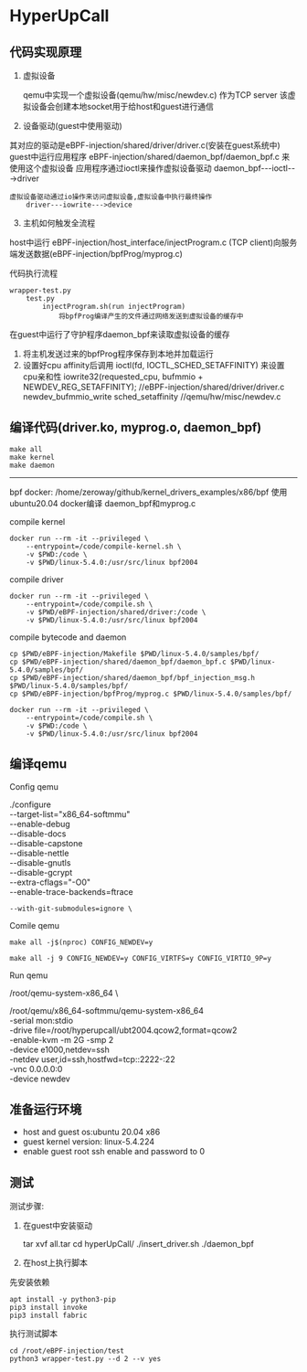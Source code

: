 # HyperUpCall

## 代码实现原理

1. 虚拟设备

	qemu中实现一个虚拟设备(qemu/hw/misc/newdev.c) 作为TCP server
		该虚拟设备会创建本地socket用于给host和guest进行通信

2. 设备驱动(guest中使用驱动)

其对应的驱动是eBPF-injection/shared/driver/driver.c(安装在guest系统中)
guest中运行应用程序 eBPF-injection/shared/daemon_bpf/daemon_bpf.c 来使用这个虚拟设备
	应用程序通过ioctl来操作虚拟设备驱动
		daemon_bpf---ioctl--->driver

	虚拟设备驱动通过io操作来访问虚拟设备,虚拟设备中执行最终操作
		driver---iowrite--->device

3. 主机如何触发全流程

host中运行 eBPF-injection/host_interface/injectProgram.c (TCP client)向服务端发送数据(eBPF-injection/bpfProg/myprog.c)

代码执行流程

	wrapper-test.py
		test.py
			injectProgram.sh(run injectProgram)
				将bpfProg编译产生的文件通过网络发送到虚拟设备的缓存中

在guest中运行了守护程序daemon_bpf来读取虚拟设备的缓存
1. 将主机发送过来的bpfProg程序保存到本地并加载运行
2. 设置好cpu affinity后调用 ioctl(fd, IOCTL_SCHED_SETAFFINITY) 来设置cpu亲和性
		iowrite32(requested_cpu, bufmmio + NEWDEV_REG_SETAFFINITY); //eBPF-injection/shared/driver/driver.c
			newdev_bufmmio_write
				sched_setaffinity //qemu/hw/misc/newdev.c

## 编译代码(driver.ko, myprog.o, daemon_bpf)

	make all
	make kernel
	make daemon

------

bpf docker: /home/zeroway/github/kernel_drivers_examples/x86/bpf
使用ubuntu20.04 docker编译 daemon_bpf和myprog.c

compile kernel

	docker run --rm -it --privileged \
		--entrypoint=/code/compile-kernel.sh \
		-v $PWD:/code \
		-v $PWD/linux-5.4.0:/usr/src/linux bpf2004

compile driver

	docker run --rm -it --privileged \
		--entrypoint=/code/compile.sh \
		-v $PWD/eBPF-injection/shared/driver:/code \
		-v $PWD/linux-5.4.0:/usr/src/linux bpf2004

compile bytecode and daemon

	cp $PWD/eBPF-injection/Makefile $PWD/linux-5.4.0/samples/bpf/
	cp $PWD/eBPF-injection/shared/daemon_bpf/daemon_bpf.c $PWD/linux-5.4.0/samples/bpf/
	cp $PWD/eBPF-injection/shared/daemon_bpf/bpf_injection_msg.h $PWD/linux-5.4.0/samples/bpf/
	cp $PWD/eBPF-injection/bpfProg/myprog.c $PWD/linux-5.4.0/samples/bpf/

	docker run --rm -it --privileged \
		--entrypoint=/code/compile.sh \
		-v $PWD:/code \
		-v $PWD/linux-5.4.0:/usr/src/linux bpf2004

## 编译qemu

Config qemu

./configure \
	--target-list="x86_64-softmmu" \
	--enable-debug \
	--disable-docs \
	--disable-capstone \
	--disable-nettle \
	--disable-gnutls \
	--disable-gcrypt \
	--extra-cflags="-O0" \
	--enable-trace-backends=ftrace

	--with-git-submodules=ignore \

Comile qemu

	make all -j$(nproc) CONFIG_NEWDEV=y

	make all -j 9 CONFIG_NEWDEV=y CONFIG_VIRTFS=y CONFIG_VIRTIO_9P=y

Run qemu

/root/qemu-system-x86_64 \

/root/qemu/x86_64-softmmu/qemu-system-x86_64 \
        -serial mon:stdio \
        -drive file=/root/hyperupcall/ubt2004.qcow2,format=qcow2 \
        -enable-kvm -m 2G -smp 2 \
        -device e1000,netdev=ssh \
        -netdev user,id=ssh,hostfwd=tcp::2222-:22 \
		-vnc 0.0.0.0:0 \
        -device newdev

## 准备运行环境

- host and guest os:ubuntu 20.04 x86
- guest kernel version: linux-5.4.224
- enable guest root ssh enable and password to 0

## 测试

测试步骤:

1. 在guest中安装驱动

	tar xvf all.tar
	cd hyperUpCall/
	./insert_driver.sh
	./daemon_bpf

2. 在host上执行脚本

先安装依赖

	apt install -y python3-pip
	pip3 install invoke
	pip3 install fabric

执行测试脚本

	cd /root/eBPF-injection/test
	python3 wrapper-test.py --d 2 --v yes
